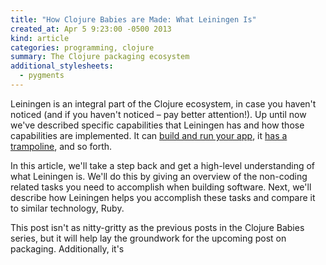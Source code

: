 ```yaml
---
title: "How Clojure Babies are Made: What Leiningen Is"
created_at: Apr 5 9:23:00 -0500 2013
kind: article
categories: programming, clojure
summary: The Clojure packaging ecosystem
additional_stylesheets:
  - pygments
---
```


Leiningen is an integral part of the Clojure ecosystem, in case you
haven't noticed (and if you haven't noticed &ndash; pay better
attention!). Up until now we've described specific capabilities that
Leiningen has and how those capabilities are implemented. It can
[build and run your app](/programming/how-clojure-babies-are-made-lein-run),
it [has a trampoline](/programming/lein-run), and so forth.

In this article, we'll take a step back and get a high-level
understanding of what Leiningen is. We'll do this by giving an
overview of the non-coding related tasks you need to accomplish when
building software. Next, we'll describe how Leiningen helps you
accomplish these tasks and compare it to similar technology, Ruby.

This post isn't as nitty-gritty as the previous posts in the Clojure
Babies series, but it will help lay the groundwork for the upcoming
post on packaging. Additionally, it's
